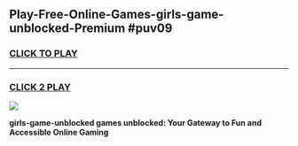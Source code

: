 
## Play-Free-Online-Games-girls-game-unblocked-Premium #puv09
<h3>
<a href="https://premium.freeplayer.one?title=girls-game-unblocked&ref=8M">CLICK TO PLAY</a></h3>
<hr>

<h3>
<a href="https://premium.freeplayer.one?title=girls-game-unblocked&ref=8M">CLICK 2 PLAY</a>
  
</h3>

<a href="https://premium.freeplayer.one?title=girls-game-unblocked&ref=8M"><img src="https://clearcache.store/games.png"></a>


**girls-game-unblocked games unblocked: Your Gateway to Fun and Accessible Online Gaming**
